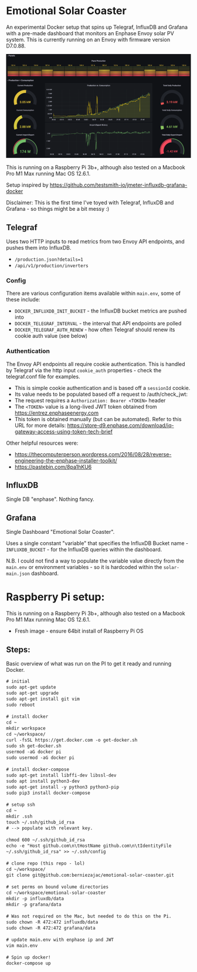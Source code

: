 # Emotional Solar Coaster

An experimental Docker setup that spins up Telegraf, InfluxDB and Grafana with a pre-made dashboard that monitors an Enphase Envoy solar PV system. This is currently running on an Envoy with firmware version D7.0.88.

![Grafana Dashboard](docs/images/emotional-solar-coaster.png)

This is running on a Raspberry Pi 3b+, although also tested on a Macbook Pro M1 Max running Mac OS 12.6.1.

Setup inspired by https://github.com/testsmith-io/jmeter-influxdb-grafana-docker

Disclaimer: This is the first time I've toyed with Telegraf, InfluxDB and Grafana - so things might be a bit messy :)

## Telegraf

Uses two HTTP inputs to read metrics from two Envoy API endpoints, and pushes them into InfluxDB.

* `/production.json?details=1`
* `/api/v1/production/inverters`

### Config

There are various configuration items available within `main.env`, some of these include:

* `DOCKER_INFLUXDB_INIT_BUCKET` - the InfluxDB bucket metrics are pushed into
* `DOCKER_TELEGRAF_INTERVAL` - the interval that API endpoints are polled
* `DOCKER_TELEGRAF_AUTH_RENEW` - how often Telegraf should renew its cookie auth value (see below)


### Authentication

The Envoy API endpoints all require cookie authentication. This is handled by Telegraf via the http input `cookie_auth` properties - check the telegraf.conf file for examples.

* This is simple cookie authentication and is based off a `sessionId` cookie.
* Its value needs to be populated based off a request to /auth/check_jwt:
 * The request requires a `Authorization: Bearer <TOKEN>` header
 * The `<TOKEN>` value is a long-lived JWT token obtained from https://entrez.enphaseenergy.com
 * This token is obtained manually (but can be automated). Refer to this URL for more details: https://store-d9.enphase.com/download/iq-gateway-access-using-token-tech-brief

Other helpful resources were:

* https://thecomputerperson.wordpress.com/2016/08/28/reverse-engineering-the-enphase-installer-toolkit/
* https://pastebin.com/8pa1hKU6

## InfluxDB

Single DB "enphase". Nothing fancy.

## Grafana

Single Dashboard "Emotional Solar Coaster".

Uses a single constant "variable" that specifies the InfluxDB Bucket name - `INFLUXDB_BUCKET` - for the InfluxDB queries within the dashboard.

N.B. I could not find a way to populate the variable value directly from the `main.env` or environment variables - so it is hardcoded within the `solar-main.json` dashboard.

# Raspberry Pi setup:

This is running on a Raspberry Pi 3b+, although also tested on a Macbook Pro M1 Max running Mac OS 12.6.1.

* Fresh image - ensure 64bit install of Raspberry Pi OS

## Steps:

Basic overview of what was run on the PI to get it ready and running Docker.

```
# initial
sudo apt-get update
sudo apt-get upgrade
sudo apt-get install git vim
sudo reboot

# install docker
cd ~
mkdir workspace
cd ~/workspace/
curl -fsSL https://get.docker.com -o get-docker.sh
sudo sh get-docker.sh
usermod -aG docker pi
sudo usermod -aG docker pi

# install docker-compose
sudo apt-get install libffi-dev libssl-dev
sudo apt install python3-dev
sudo apt-get install -y python3 python3-pip
sudo pip3 install docker-compose

# setup ssh
cd ~
mkdir .ssh
touch ~/.ssh/github_id_rsa
# --> populate with relevant key.

chmod 600 ~/.ssh/github_id_rsa
echo -e "Host github.com\n\tHostName github.com\n\tIdentityFile ~/.ssh/github_id_rsa" >> ~/.ssh/config

# clone repo (this repo - lol)
cd ~/workspace/
git clone git@github.com:berniezajac/emotional-solar-coaster.git

# set perms on bound volume directories
cd ~/workspace/emotional-solar-coaster
mkdir -p influxdb/data
mkdir -p grafana/data

# Was not required on the Mac, but needed to do this on the Pi.
sudo chown -R 472:472 influxdb/data
sudo chown -R 472:472 grafana/data

# update main.env with enphase ip and JWT
vim main.env

# Spin up docker!
docker-compose up
```

